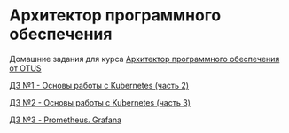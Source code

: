 # Архитектор программного обеспечения
Домашние задания для курса [Архитектор программного обеспечения от OTUS](https://otus.ru/lessons/arhitektor-po/)

[ДЗ №1 - Основы работы с Kubernetes (часть 2)](01-kubernetes-basics-part-2/)

[ДЗ №2 - Основы работы с Kubernetes (часть 3)](02-kubernetes-basics-part-3/)

[ДЗ №3 - Prometheus. Grafana](03-prometheus-grafana/)
